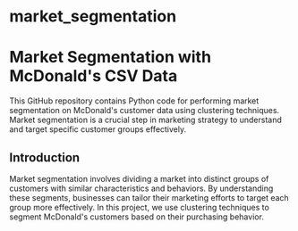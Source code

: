 # market_segmentation
# Market Segmentation with McDonald's CSV Data

This GitHub repository contains Python code for performing market segmentation on McDonald's customer data using clustering techniques. Market segmentation is a crucial step in marketing strategy to understand and target specific customer groups effectively.


## Introduction

Market segmentation involves dividing a market into distinct groups of customers with similar characteristics and behaviors. By understanding these segments, businesses can tailor their marketing efforts to target each group more effectively. In this project, we use clustering techniques to segment McDonald's customers based on their purchasing behavior.

